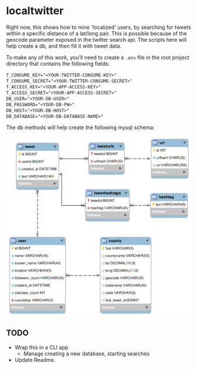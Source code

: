 # localtwitter
Right now, this shows how to mine 'localized' users, by searching for tweets within a specific distance of a lat/long pair. This is possible because of the geocode parameter exposed in the twitter search api. The scripts here will help create a db, and then fill it with tweet data. 

To make any of this work, you'll need to create a `.env` file in the root project directory that contains the following fields:
```
T_CONSUME_KEY="<YOUR-TWITTER-CONSUME-KEY>"
T_CONSUME_SECRET="<YOUR-TWITTER-CONSUME-SECRET>"
T_ACCESS_KEY="<YOUR-APP-ACCESS-KEY>"
T_ACCESS_SECRET="<YOUR-APP-ACCESS-SECRET>"
DB_USER="<YOUR-DB-USER>"
DB_PASSWORD="<YOUR-DB-PW>"
DB_HOST="<YOUR-DB-HOST>"
DB_DATABASE="<YOUR-DB-DATABASE-NAME>"
```

The db methods will help create the following mysql schema:

![db schema](doc/db_schema.png)


## TODO

* Wrap this in a CLI app
	- Manage creating a new database, starting searches
* Update Readme.